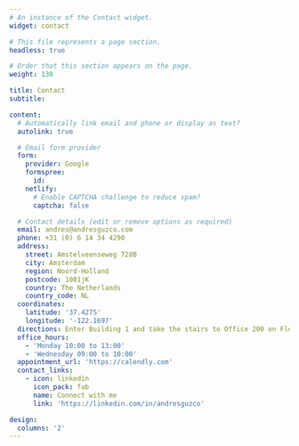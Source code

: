 ```yaml
---
# An instance of the Contact widget.
widget: contact

# This file represents a page section.
headless: true

# Order that this section appears on the page.
weight: 130

title: Contact
subtitle:

content:
  # Automatically link email and phone or display as text?
  autolink: true

  # Email form provider
  form:
    provider: Google
    formspree:
      id:
    netlify:
      # Enable CAPTCHA challenge to reduce spam?
      captcha: false

  # Contact details (edit or remove options as required)
  email: andres@andresguzco.com
  phone: +31 (0) 6 14 34 4290
  address:
    street: Amstelveenseweg 728B
    city: Amsterdam
    region: Noord-Holland
    postcode: 1081jK
    country: The Netherlands
    country_code: NL
  coordinates:
    latitude: '37.4275'
    longitude: '-122.1697'
  directions: Enter Building 1 and take the stairs to Office 200 on Floor 2
  office_hours:
    - 'Monday 10:00 to 13:00'
    - 'Wednesday 09:00 to 10:00'
  appointment_url: 'https://calendly.com'
  contact_links:
    - icon: linkedin
      icon_pack: fab
      name: Connect with me
      link: 'https://linkedin.com/in/andresguzco'

design:
  columns: '2'
---
```

